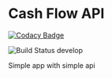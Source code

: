 # Cash Flow API

[![Codacy Badge](https://api.codacy.com/project/badge/Grade/dac638a4cc1a411c9e55ac66cdd0a5b3)](https://app.codacy.com/app/lmagiera/cash-flow-api?utm_source=github.com&utm_medium=referral&utm_content=lmagiera/cash-flow-api&utm_campaign=badger)

![Build Status develop](https://travis-ci.com/lmagiera/cash-flow-api.svg?token=FbFT1FKufWkQsAQpvNFq&branch=develop)

Simple app with simple api

